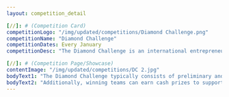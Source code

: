 ```yaml
---
layout: competition_detail

[//]: # (Competition Card)
competitionLogo: "/img/updated/competitions/Diamond Challenge.png"
competitionName: "Diamond Challenge"
competitionDates: Every January
competitionDesc: "The Diamond Challenge is an international entrepreneurship competition for high school students, founded by the University of Delaware in the United States."

[//]: # (Competition Page/Showcase)
contentImage: "/img/updated/competitions/DC 2.jpg"
bodyText1: "The Diamond Challenge typically consists of preliminary and final rounds. Students first submit their business plans, and then present and defend them during the competition. Participants have the chance to win cash prizes, as well as gain educational resources and personal development opportunities."
bodyText2: "Additionally, winning teams can earn cash prizes to support their education or further develop their projects. Moreover, the Diamond Challenge is a globally recognized competition, positively impacting college applications and future career prospects for students."
---
```

